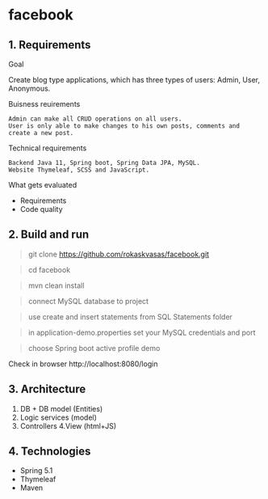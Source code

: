﻿facebook
====

## 1. Requirements
Goal

Create blog type applications, which has three types of users: Admin, User, Anonymous.

Buisness reuirements

    Admin can make all CRUD operations on all users.
    User is only able to make changes to his own posts, comments and create a new post.
    
Technical requirements

    Backend Java 11, Spring boot, Spring Data JPA, MySQL.
    Website Thymeleaf, SCSS and JavaScript.
    
What gets evaluated
- Requirements
- Code quality

## 2. Build and run

> git clone https://github.com/rokaskvasas/facebook.git

> cd facebook

> mvn clean install

> connect MySQL database to project

> use create and insert statements from SQL Statements folder

> in application-demo.properties set your MySQL credentials and port

> choose Spring boot active profile demo

Check in browser
http://localhost:8080/login

## 3. Architecture

1. DB + DB model (Entities)
2. Logic services (model)
3. Controllers
4.View (html+JS)
    
    
## 4. Technologies

- Spring 5.1
- Thymeleaf
- Maven


